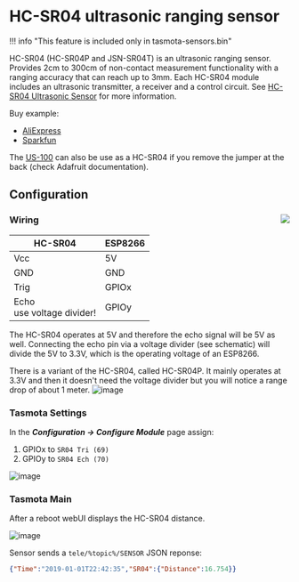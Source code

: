 # HC-SR04 ultrasonic ranging sensor

!!! info "This feature is included only in tasmota-sensors.bin" 

HC-SR04 (HC-SR04P and JSN-SR04T) is an ultrasonic ranging sensor. Provides 2cm to 300cm of non-contact measurement functionality with a ranging accuracy that can reach up to 3mm. Each HC-SR04 module includes an ultrasonic transmitter, a receiver and a control circuit. See [HC-SR04 Ultrasonic Sensor](https://www.sparkfun.com/products/13959) for more information.

Buy example: 
- [AliExpress](https://www.aliexpress.com/item/4000124226294.html)
- [Sparkfun](https://www.sparkfun.com/products/13959)

The [US-100](https://www.adafruit.com/product/4019) can also be use as a HC-SR04 if you remove the jumper at the back (check Adafruit documentation).

## Configuration

### Wiring<img src="https://raw.githubusercontent.com/arendst/arendst.github.io/master/media/wemos/wemos_hc-sr04_schematic.jpg" align=right></img>

| HC-SR04   | ESP8266 |
|---|---|
|Vcc   |5V |
|GND   |GND |
|Trig   |GPIOx |
|Echo<br>use voltage divider!   |GPIOy | 

The HC-SR04 operates at 5V and therefore the echo signal will be 5V as well. Connecting the echo pin via a voltage divider (see schematic) will divide the 5V to 3.3V, which is the operating voltage of an ESP8266.

There is a variant of the HC-SR04, called HC-SR04P. It mainly operates at 3.3V and then it doesn't need the voltage divider but you will notice a range drop of about 1 meter.
![image](https://user-images.githubusercontent.com/5904370/68340827-75155880-00e7-11ea-8f79-efd47bd421bc.png)

### Tasmota Settings 
In the **_Configuration -> Configure Module_** page assign:

1. GPIOx to `SR04 Tri (69)`
2. GPIOy to `SR04 Ech (70)`

![image](https://user-images.githubusercontent.com/5904370/68340227-4ea2ed80-00e6-11ea-90bf-c6da3cd6eb22.png)

### Tasmota Main
After a reboot webUI displays the HC-SR04 distance.

![image](https://user-images.githubusercontent.com/5904370/68340187-39c65a00-00e6-11ea-8c27-22527368e3d5.png)

Sensor sends a  `tele/%topic%/SENSOR` JSON reponse:
```json
{"Time":"2019-01-01T22:42:35","SR04":{"Distance":16.754}}
```

